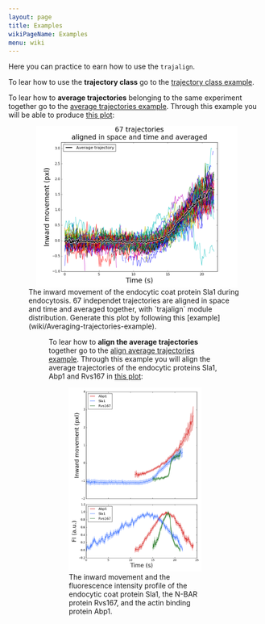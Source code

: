 ```yaml
---
layout: page
title: Examples
wikiPageName: Examples
menu: wiki
---
```


Here you can practice to earn how to use the `trajalign`.

To lear how to use the **trajectory class** go to the [trajectory class example](Trajectory-class-example). 

To lear how to **average trajectories** belonging to the same experiment together go to the [average trajectories example](Example-of-trajectory-average). Through this example you will be able to produce [this plot](images/plot.png):
<figure>
<img src="images/plot.png" alt="example" align="middle" style="width: 400px;" hspace="15"/>
<figcaption>The inward movement of the endocytic coat protein Sla1 during endocytosis. 67 independet  trajectories are aligned in space and time and averaged together, with `trajalign` module distribution. Generate this plot by following this [example](wiki/Averaging-trajectories-example).<figcaption/>
<figure/>

To lear how to **align the average trajectories**  together go to the [align average trajectories example](Example-of-trajectory-alignment). Through this example you will align the average trajectories of the endocytic proteins Sla1, Abp1 and Rvs167 in [this plot](images/plot_aligned_trajectories.png):

<figure>
<img src="images/plot_aligned_trajectories.png" alt="example" align="middle style="width: 400px;"/>
<figcaption>The inward movement and the fluorescence intensity profile of the endocytic coat protein Sla1, the N-BAR protein Rvs167, and the actin binding protein Abp1.<figcaption/>
<figure/>

